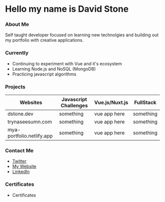 # Hello my name is David Stone

### About Me

Self taught developer focused on learning new technolgies and building out my portfolio with creative applications.

### Currently

* Continuing to experiment with Vue and it's ecosystem
* Learning Node.js and NoSQL (MongoDB)
* Practicing javascript algorithms

### Projects

Websites | Javascript Challenges | Vue.js/Nuxt.js | FullStack
-------- | --------------------- | -------------- | ---------
dstone.dev | something | vue app here | something
trynaseesumn.com | something | vue app here | something
mya-portfolio.netlify.app | something | vue app here | something

### Contact Me

* [Twitter](url)
* [My Website](dstone.dev)
* [LinkedIn](https://www.linkedin.com/in/david-stone-02098710a/)

### Certificates

* Certificates


